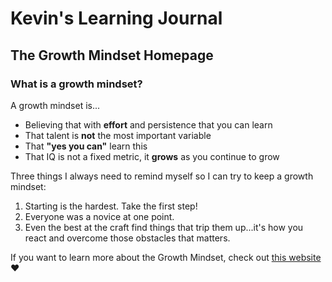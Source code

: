 # Kevin's Learning Journal

## The Growth Mindset Homepage

### What is a growth mindset?

A growth mindset is...
- Believing that with **effort** and persistence that you can learn
- That talent is **not** the most important variable
- That **"yes you can"** learn this
- That IQ is not a fixed metric, it **grows** as you continue to grow

Three things I always need to remind myself so I can try to keep a growth mindset:
1. Starting is the hardest. Take the first step!
1. Everyone was a novice at one point.
1. Even the best at the craft find things that trip them up...it's how you react and overcome those obstacles that matters.

If you want to learn more about the Growth Mindset, check out [this website](https://www.atlassian.com/blog/inside-atlassian/growth-mindset) :heart:

